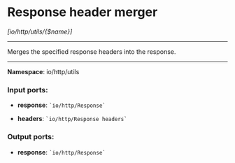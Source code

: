 # Response header merger

_[io/http/utils/{$name}]_

---

Merges the specified response headers into the response.

---

__Namespace__: io/http/utils

### Input ports:

* __response__: `` `io/http/Response` ``


* __headers__: `` `io/http/Response headers` ``

### Output ports:

* __response__: `` `io/http/Response` ``

